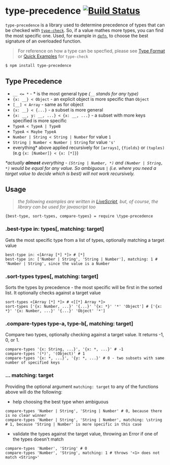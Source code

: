 # type-precedence [![Build Status](https://travis-ci.org/zaboco/type-precedence.png?branch=master)](https://travis-ci.org/zaboco/type-precedence)

`type-precedence` is a library used to determine precedence of types that can be checked with [`type-check`](https://github.com/gkz/type-check). So, if a value mathes more types, you can find the most specific one. Used, for example in [`defn`](https://github.com/zaboco/defn), to choose the best signature of an overloaded function.
> For reference on how a type can be specfied, please see [Type Format](https://github.com/gkz/type-check#type-format) or [Quick Examples](https://github.com/gkz/type-check#quick-examples) for `type-check`

```sh
$ npm install type-precedence
```
## Type Precedence

* `__ <= *` - * is the most general type _(`__` stands for any type)_
* `{x: __} < Object` - an explicit object is more specific than `Object`
* `[__] < Array` - same as for object
* `{x: __} < {...}` - a subset is more general
* `{x: __, y: __, ...} < {x: __, ...}` - a subset with more keys specified is more specific
* `TypeA < TypeA | TypeB`
* `TypeA < Maybe TypeA`
* `Number | String < String | Number` for value `1`
* `String | Number < Number | String` for value `'s'`
* everything\* above applied recursively for `[arrays]`, `{fields}` or `(tuples)` (e.g `{x: [Number]} < {x: [*]}`)

_\*actually __almost__ everything - `(String | Number, *)` and `(Number | String, *)` would be equal for any value. So ambiguous `|` (i.e. where you need a target value to decide which is best) will not work recursively._

## Usage
> _the following examples are written in [LiveScript](http://livescript.net/), but, of course, the library can be used for javascript too_

```ls
{best-type, sort-types, compare-types} = require \type-precedence
```
### .best-type in: types[, matching: target]
Gets the most specific type from a list of types, optionally matching a target value
```ls
best-type in: <[Array [*] *]> # [*]
best-type in: ['Number | String', 'String | Number'], matching: 1 # 'Number | String', since the value is a Number
```

### .sort-types types[, matching: target]
Sorts the types by precedence - the most specific will be first in the sorted list. It optionally checks against a target value
```ls
sort-types <[Array [*] *]> # <[[*] Array *]>
sort-types ['{x: Number, ...}' '{...}' '{x: *}' '*' 'Object'] # ['{x: *}' '{x: Number, ...}' '{...}' 'Object' '*']
```

### .compare-types type-a, type-b[, matching: target]
Compare two types, optionally checking against a target value. It returns -1, 0, or 1.
```ls
compare-types '{x: String, ...}', '{x: *, ...}' # -1
compare-types '(*)', '(Object)' # 1
compare-types '{x: *, ...}', '{y: *, ...}' # 0 - two subsets with same number of specified keys
```

### ... matching: target
Providing the optional argument `matching: target` to any of the functions above will do the following:

* help choosing the best type when ambiguous
```ls
compare-types 'Number | String', 'String | Number' # 0, because there is no clear winner
compare-types 'Number | String', 'String | Number', matching: \string # 1, because 'String | Number' is more specific in this case
```

* validate the types against the target value, throwing an Error if one of the types doesn't match
```ls
compare-types 'Number', 'String' # 0
compare-types 'Number', 'String', matching: 1 # throws '<1> does not match <String>'
```
